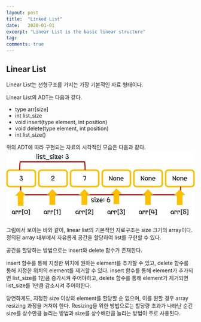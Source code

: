 ```yaml
---
layout: post
title:  "Linked List"
date:   2020-01-01
excerpt: "Linear List is the basic linear structure"
tag:
comments: true
---
```


## Linear List

Linear List는 선형구조를 가지는 가장 기본적인 자료 형태이다.

Linear List의 ADT는 다음과 같다.

-  type arr[size]
-  int list_size
-  void insert(type element, int position)
-  void delete(type element, int position)
-  int list_size()

위의 ADT에 따라 구현되는 자료의 시각적인 모습은 다음과 같다.
![linearlist](./../assets/img/Linear_List.jpg)

그림에서 보이는 바와 같이, linear list의 기본적인 자료구조는 size 크기의 array이다. 정의된 array 내부에서 자유롭게 공간을 할당하여 list를 구현할 수 있다.

공간을 할당하는 방법으로는 insert와 delete 함수가 존재한다.


insert 함수를 통해 지정한 위치에 원하는 element를 추가할 수 있고, delete 함수를 통해 지정한 위치의 element를 제거할 수 있다.
insert 함수를 통해 element가 추가되면 list_size를 1만큼 증가시켜 주어야하고, delete 함수를 통해 element가 제거되면 list_size를 1만큼 감소시켜 주어야한다.

당연하게도, 지정한 size 이상의 element를 할당할 순 없으며, 이를 원할 경우 array resizing 과정을 거쳐야 한다.
Resizing을 위한 방법으로는 할당량 초과가 나타난 순간 size를 상수만큼 늘리는 방법과 size를 상수배만큼 늘리는 방법이 주로 사용된다.
